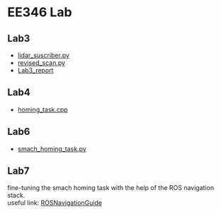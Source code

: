 # EE346 Lab  

## Lab3
- [lidar_suscriber.py](./code/src/lidar_suscriber.py)  
- [revised_scan.py](./code/src/revised_scan.py)  
- [Lab3_report](./report/Lab3_report.pdf)  
## Lab4
- [homing_task.cpp](./code/src/homing_task.cpp)  

## Lab6
- [smach_homing_task.py](./code/src/smach_homing_task.py)

## Lab7
fine-tuning the smach homing task with the help of the ROS navigation stack.  
useful link: [ROSNavigationGuide](https://github.com/zkytony/ROSNavigationGuide)
